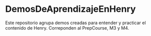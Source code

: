# DemosDeAprendizajeEnHenry
Este repositorio agrupa demos creadas para entender y practicar el contenido de Henry. Correponden al PrepCourse, M3 y M4.
